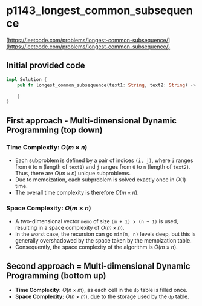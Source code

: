 # p1143_longest_common_subsequence

[https://leetcode.com/problems/longest-common-subsequence/](https://leetcode.com/problems/longest-common-subsequence/)

## Initial provided code

```Rust
impl Solution {
    pub fn longest_common_subsequence(text1: String, text2: String) -> i32 {

    }
}
```

## First approach - Multi-dimensional Dynamic Programming (top down)

### Time Complexity: $O(m \times n)$

- Each subproblem is defined by a pair of indices `(i, j)`, where `i` ranges from `0` to `m` (length of `text1`) and `j` ranges from `0` to `n` (length of `text2`). Thus, there are $O(m \times n)$ unique subproblems.
- Due to memoization, each subproblem is solved exactly once in $O(1)$ time.
- The overall time complexity is therefore $O(m \times n)$.

### Space Complexity: $O(m \times n)$

- A two-dimensional vector `memo` of size `(m + 1) x (n + 1)` is used, resulting in a space complexity of $O(m \times n)$.
- In the worst case, the recursion can go `min(m, n)` levels deep, but this is generally overshadowed by the space taken by the memoization table.
- Consequently, the space complexity of the algorithm is $O(m \times n)$.

## Second approach = Multi-dimensional Dynamic Programming (bottom up)

- **Time Complexity:** $O(n \times m)$, as each cell in the `dp` table is filled once.
- **Space Complexity:** $O(n \times m)$, due to the storage used by the `dp` table.
